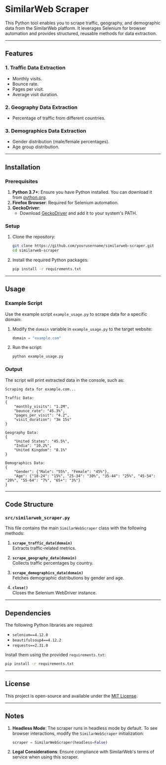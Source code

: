 # SimilarWeb Scraper

This Python tool enables you to scrape traffic, geography, and demographic data from the SimilarWeb platform. It leverages Selenium for browser automation and provides structured, reusable methods for data extraction.

---

## Features

### 1. Traffic Data Extraction
- Monthly visits.
- Bounce rate.
- Pages per visit.
- Average visit duration.

### 2. Geography Data Extraction
- Percentage of traffic from different countries.

### 3. Demographics Data Extraction
- Gender distribution (male/female percentages).
- Age group distribution.

---

## Installation

### Prerequisites

1. **Python 3.7+**: Ensure you have Python installed. You can download it from [python.org](https://www.python.org/).
2. **Firefox Browser**: Required for Selenium automation.
3. **GeckoDriver**:
   - Download [GeckoDriver](https://github.com/mozilla/geckodriver/releases) and add it to your system's PATH.

### Setup

1. Clone the repository:
   ```bash
   git clone https://github.com/yourusername/similarweb-scraper.git
   cd similarweb-scraper
   ```

2. Install the required Python packages:
   ```bash
   pip install -r requirements.txt
   ```

---

## Usage

### Example Script

Use the example script `example_usage.py` to scrape data for a specific domain:

1. Modify the `domain` variable in `example_usage.py` to the target website:
   ```python
   domain = "example.com"
   ```

2. Run the script:
   ```bash
   python example_usage.py
   ```

### Output

The script will print extracted data in the console, such as:
```plaintext
Scraping data for example.com...

Traffic Data:
{
    "monthly_visits": "1.2M",
    "bounce_rate": "45.3%",
    "pages_per_visit": "4.2",
    "visit_duration": "3m 15s"
}

Geography Data:
{
    "United States": "45.5%",
    "India": "10.2%",
    "United Kingdom": "8.1%"
}

Demographics Data:
{
    "Gender": {"Male": "55%", "Female": "45%"},
    "Age": {"18-24": "15%", "25-34": "30%", "35-44": "25%", "45-54": "20%", "55-64": "7%", "65+": "3%"}
}
```

---

## Code Structure

### `src/similarweb_scraper.py`

This file contains the main `SimilarWebScraper` class with the following methods:

1. **`scrape_traffic_data(domain)`**  
   Extracts traffic-related metrics.

2. **`scrape_geography_data(domain)`**  
   Collects traffic percentages by country.

3. **`scrape_demographics_data(domain)`**  
   Fetches demographic distributions by gender and age.

4. **`close()`**  
   Closes the Selenium WebDriver instance.

---

## Dependencies

The following Python libraries are required:

- `selenium==4.12.0`
- `beautifulsoup4==4.12.2`
- `requests==2.31.0`

Install them using the provided `requirements.txt`:
```bash
pip install -r requirements.txt
```

---

## License

This project is open-source and available under the [MIT License](LICENSE).

---

## Notes

1. **Headless Mode**: The scraper runs in headless mode by default. To see browser interactions, modify the `SimilarWebScraper` initialization:
   ```python
   scraper = SimilarWebScraper(headless=False)
   ```

2. **Legal Considerations**: Ensure compliance with SimilarWeb's terms of service when using this scraper.
